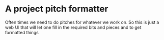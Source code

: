 # A project pitch formatter

Often times we need to do pitches for whatever we work on.
So this is just a web UI that will let one fill in the required bits and pieces
and to get formatted things
